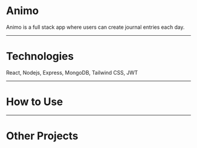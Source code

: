 # Animo

Animo is a full stack app where users can create journal entries each day.

---

# Technologies

React, Nodejs, Express, MongoDB, Tailwind CSS, JWT

---

# How to Use


---


# Other Projects

